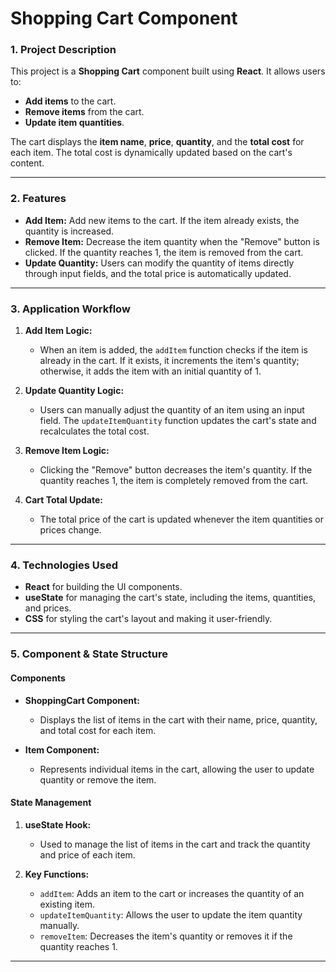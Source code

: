 # Shopping Cart Component

### 1. Project Description

This project is a **Shopping Cart** component built using **React**. It allows users to:

- **Add items** to the cart.
- **Remove items** from the cart.
- **Update item quantities**.
  
The cart displays the **item name**, **price**, **quantity**, and the **total cost** for each item. The total cost is dynamically updated based on the cart's content.

---

### 2. Features

- **Add Item:** Add new items to the cart. If the item already exists, the quantity is increased.
- **Remove Item:** Decrease the item quantity when the "Remove" button is clicked. If the quantity reaches 1, the item is removed from the cart.
- **Update Quantity:** Users can modify the quantity of items directly through input fields, and the total price is automatically updated.

---

### 3. Application Workflow

1. **Add Item Logic:**
   - When an item is added, the `addItem` function checks if the item is already in the cart. If it exists, it increments the item's quantity; otherwise, it adds the item with an initial quantity of 1.

2. **Update Quantity Logic:**
   - Users can manually adjust the quantity of an item using an input field. The `updateItemQuantity` function updates the cart's state and recalculates the total cost.

3. **Remove Item Logic:**
   - Clicking the "Remove" button decreases the item's quantity. If the quantity reaches 1, the item is completely removed from the cart.

4. **Cart Total Update:**
   - The total price of the cart is updated whenever the item quantities or prices change.

---

### 4. Technologies Used

- **React** for building the UI components.
- **useState** for managing the cart's state, including the items, quantities, and prices.
- **CSS** for styling the cart's layout and making it user-friendly.

---

### 5. Component & State Structure

#### Components

- **ShoppingCart Component:**
  - Displays the list of items in the cart with their name, price, quantity, and total cost for each item.

- **Item Component:**
  - Represents individual items in the cart, allowing the user to update quantity or remove the item.

#### State Management

1. **useState Hook:**
   - Used to manage the list of items in the cart and track the quantity and price of each item.

2. **Key Functions:**
   - `addItem`: Adds an item to the cart or increases the quantity of an existing item.
   - `updateItemQuantity`: Allows the user to update the item quantity manually.
   - `removeItem`: Decreases the item's quantity or removes it if the quantity reaches 1.

---
